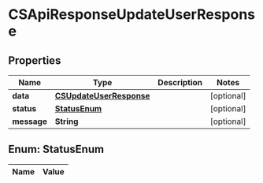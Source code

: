 
# CSApiResponseUpdateUserResponse

## Properties
Name | Type | Description | Notes
------------ | ------------- | ------------- | -------------
**data** | [**CSUpdateUserResponse**](CSUpdateUserResponse.md) |  |  [optional]
**status** | [**StatusEnum**](#StatusEnum) |  |  [optional]
**message** | **String** |  |  [optional]


<a name="StatusEnum"></a>
## Enum: StatusEnum
Name | Value
---- | -----



